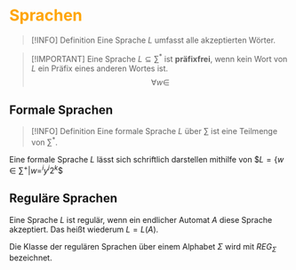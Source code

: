 # <font color = "orange">Sprachen</font>

>[!INFO] Definition
>Eine Sprache $L$ umfasst alle akzeptierten Wörter.

>[!IMPORTANT] Eine Sprache $L \subseteq \sum^*$ ist **präfixfrei**, wenn kein Wort von $L$ ein Präfix eines anderen Wortes ist.
>$$
>\forall w \in 
>$$

## Formale Sprachen
>[!INFO] Definition
>Eine formale Sprache $L$ über $\sum$ ist eine Teilmenge von $\sum^*$.

Eine formale Sprache $L$ lässt sich schriftlich darstellen mithilfe von $$L=\{w\in\sum^+|w=^i y^i 2^k \$$

## Reguläre Sprachen
Eine Sprache $L$ ist regulär, wenn ein endlicher Automat $A$ diese Sprache akzeptiert. Das heißt wiederum $L=L(A)$.

Die Klasse der regulären Sprachen über einem Alphabet $\Sigma$ wird mit $REG_\Sigma$ bezeichnet. 